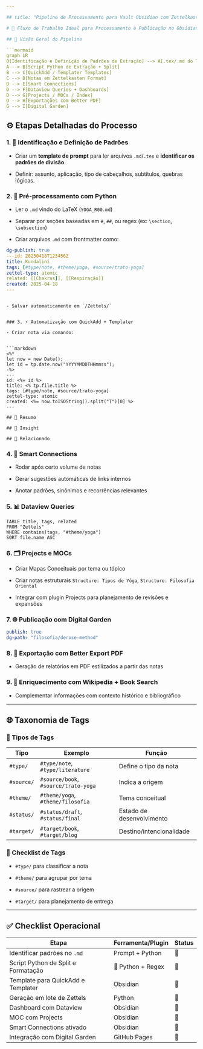 ```yaml
---

## title: "Pipeline de Processamento para Vault Obsidian com Zettelkasten" created: 2025-04-18 source: Trato de Yôga do Mestre De Rose zettel-type: structure

# 👻 Fluxo de Trabalho Ideal para Processamento e Publicação no Obsidian

## 🔹 Visão Geral do Pipeline

```mermaid
graph LR
0[Identificação e Definição de Padrões de Extração] --> A[.tex/.md do Trato de Yoga]
A --> B[Script Python de Extração + Split]
B --> C[QuickAdd / Templater Templates]
C --> D[Notas em Zettelkasten Format]
D --> E[Smart Connections]
D --> F[Dataview Queries + Dashboards]
D --> G[Projects / MOCs / Index]
D --> H[Exportações com Better PDF]
G --> I[Digital Garden]
```

## ⚙️ Etapas Detalhadas do Processo

### 1. 🧼 Identificação e Definição de Padrões

- Criar um **template de prompt** para ler arquivos `.md`/`.tex` e **identificar os padrões de divisão**.
    
- Definir: assunto, aplicação, tipo de cabeçalhos, subtítulos, quebras lógicas.
    

### 2. 🚧 Pré-processamento com Python

- Ler o `.md` vindo do LaTeX (`YOGA_R00.md`)
    
- Separar por seções baseadas em `#`, `##`, ou regex (ex: `\section`, `\subsection`)
    
- Criar arquivos `.md` com frontmatter como:
    

```yaml
dg-publish: true
---id: 20250418T123456Z
title: Kundaliní
tags: [#type/note, #theme/yoga, #source/trato-yoga]
zettel-type: atomic
related: [[Chakras]], [[Respiração]]
created: 2025-04-18
---
```

```

- Salvar automaticamente em `/Zettels/`
    

### 3. ⚡️ Automatização com QuickAdd + Templater

- Criar nota via comando:
    

```markdown
<%*
let now = new Date();
let id = tp.date.now("YYYYMMDDTHHmmss");
-%>
---
id: <%= id %>
title: <% tp.file.title %>
tags: [#type/note, #source/trato-yoga]
zettel-type: atomic
created: <%= now.toISOString().split("T")[0] %>
---

## 🌱 Resumo

## 🧠 Insight

## 🔗 Relacionado
```

### 4. 🔗 Smart Connections

- Rodar após certo volume de notas
    
- Gerar sugestões automáticas de links internos
    
- Anotar padrões, sinônimos e recorrências relevantes
    

### 5. 📊 Dataview Queries

```dataview
TABLE title, tags, related
FROM "Zettels"
WHERE contains(tags, "#theme/yoga")
SORT file.name ASC
```

### 6. 🗂️ Projects e MOCs

- Criar Mapas Conceituais por tema ou tópico
    
- Criar notas estruturais `Structure: Tipos de Yôga`, `Structure: Filosofia Oriental`
    
- Integrar com plugin Projects para planejamento de revisões e expansões
    

### 7. 🌐 Publicação com Digital Garden

```yaml
publish: true
dg-path: "filosofia/derose-method"
```

### 8. 📄 Exportação com Better Export PDF

- Geração de relatórios em PDF estilizados a partir das notas
    

### 9. 🧠 Enriquecimento com Wikipedia + Book Search

- Complementar informações com contexto histórico e bibliográfico
    

---

## 🌐 Taxonomia de Tags

### 🔹 Tipos de Tags

|Tipo|Exemplo|Função|
|---|---|---|
|`#type/`|`#type/note`, `#type/literature`|Define o tipo da nota|
|`#source/`|`#source/book`, `#source/trato-yoga`|Indica a origem|
|`#theme/`|`#theme/yoga`, `#theme/filosofia`|Tema conceitual|
|`#status/`|`#status/draft`, `#status/final`|Estado de desenvolvimento|
|`#target/`|`#target/book`, `#target/blog`|Destino/intencionalidade|

### 🔹 Checklist de Tags

- `#type/` para classificar a nota
    
- `#theme/` para agrupar por tema
    
- `#source/` para rastrear a origem
    
- `#target/` para planejamento de entrega
    

---

## ✅ Checklist Operacional

| Etapa                               | Ferramenta/Plugin | Status |
| ----------------------------------- | ----------------- | ------ |
| Identificar padrões no `.md`        | Prompt + Python   | 🔲     |
| Script Python de Split e Formatação | 🐍 Python + Regex | 🔲     |
| Template para QuickAdd e Templater  | Obsidian          | 🔲     |
| Geração em lote de Zettels          | Python            | 🔲     |
| Dashboard com Dataview              | Obsidian          | 🔲     |
| MOC com Projects                    | Obsidian          | 🔲     |
| Smart Connections ativado           | Obsidian          | 🔲     |
| Integração com Digital Garden       | GitHub Pages      | 🔲     |